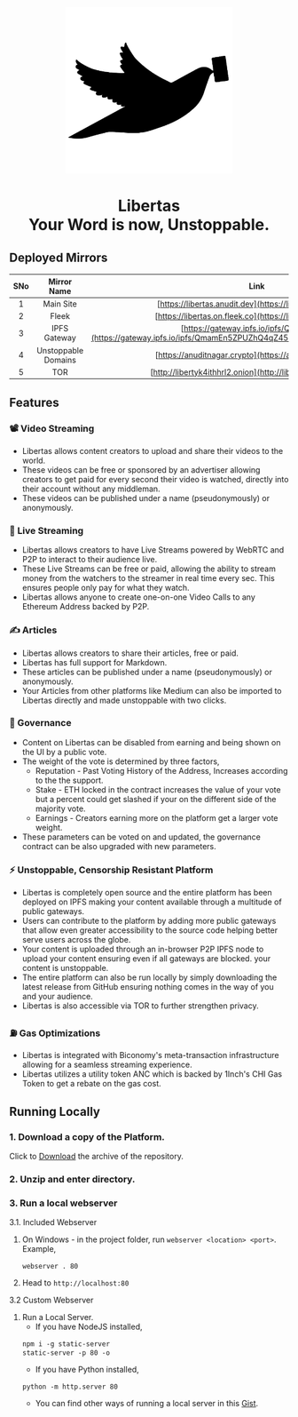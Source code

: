 <h1 align="center">
  <br>
  <img src="https://github.com/dstream/dashboardV2/blob/master/icons/icon-black.png" alt="Libertas Logo" height="300px"></center>
  <br>
  <br>
  Libertas
  <br>
  Your Word is now, Unstoppable.
  <br>
</h1>

## Deployed Mirrors

|SNo   	|Mirror Name  	|Link   	|
|:-:	|:-:	|:-:	|
|1   	|Main Site    	|[https://libertas.anudit.dev](https://libertas.anudit.dev)   	|
|2   	|Fleek   	|[https://libertas.on.fleek.co](https://libertas.on.fleek.co)   	|
|3   	|IPFS Gateway   	|[https://gateway.ipfs.io/ipfs/Qmam...copi](https://gateway.ipfs.io/ipfs/QmamEn5ZPUZhQ4qZ45Lkhv5FWBsLcS7HuvH55ej2ywcopi)   	|
|4   	|Unstoppable Domains   |[https://anuditnagar.crypto](https://anuditnagar.crypto)   	|
|5   	|TOR   	|[http://libertyk4ithhrl2.onion](http://libertyk4ithhrl2.onion)   	|

## Features

### 📽 Video Streaming
- Libertas allows content creators to upload and share their videos to the world.
- These videos can be free or sponsored by an advertiser allowing creators to get paid for every second their video is watched, directly into their account without any middleman.
- These videos can be published under a name (pseudonymously) or anonymously.

### 🎥 Live Streaming
- Libertas allows creators to have Live Streams powered by WebRTC and P2P to interact to their audience live.
- These Live Streams can be free or paid, allowing the ability to stream money from the watchers to the streamer in real time every sec. This ensures people only pay for what they watch.
- Libertas allows anyone to create one-on-one Video Calls to any Ethereum Address backed by P2P.


### ✍ Articles
- Libertas allows creators to share their articles, free or paid.
- Libertas has full support for Markdown.
- These articles can be published under a name (pseudonymously) or anonymously.
- Your Articles from other platforms like Medium can also be imported to Libertas directly and made unstoppable with two clicks.

### 🔐 Governance
- Content on Libertas can be disabled from earning and being shown on the UI by a public vote.
- The weight of the vote is determined by three factors,
	- Reputation - Past Voting History of the Address, Increases according to the the support.
	- Stake - ETH locked in the contract increases the value of your vote but a percent could get slashed if your on the different side of the majority vote.
	- Earnings - Creators earning more on the platform get a larger vote weight.
- These parameters can be voted on and updated, the governance contract can be also upgraded with new parameters.


### ⚡ Unstoppable, Censorship Resistant Platform
- Libertas is completely open source and the entire platform has been deployed on IPFS making your content available through a multitude of public gateways.
- Users can contribute to the platform by adding more public gateways that allow even greater accessibility to the source code helping better serve users across the globe.
- Your content is uploaded through an in-browser P2P IPFS node to upload your content ensuring even if all gateways are blocked. your content is unstoppable.
- The entire platform can also be run locally by simply downloading the latest release from GitHub ensuring nothing comes in the way of you and your audience.
- Libertas is also accessible via TOR to further strengthen privacy.


### ⛽ Gas Optimizations
- Libertas is integrated with Biconomy's meta-transaction infrastructure allowing for a seamless streaming experience.
- Libertas utilizes a utility token ANC which is backed by 1Inch's CHI Gas Token to get a rebate on the gas cost.


## Running Locally

### 1. Download a copy of the Platform.
Click to [Download](https://github.com/dstream/dashboardV2/archive/master.zip) the archive of the repository.

### 2. Unzip and enter directory.

### 3. Run a local webserver

3.1. Included Webserver
  1. On Windows - in the project folder, run `webserver <location> <port>`. Example,
      ```
      webserver . 80
      ```
  2. Head to `http://localhost:80`

3.2 Custom Webserver

  1. Run a Local Server.
      - If you have NodeJS installed,
      ```
      npm i -g static-server
      static-server -p 80 -o
      ```
      - If you have Python installed,
      ```
      python -m http.server 80
      ```
      - You can find other ways of running a local server in this [Gist](https://gist.github.com/willurd/5720255).
